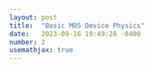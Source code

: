 ```yaml
---
layout: post
title:  "Basic MOS Device Physics"
date:   2023-09-16 19:49:28 -0400
number: 2
usemathjax: true
---
```


<object data="../assets/Basic_MOS_Device_Physics.pdf" width="1000" height="1000" type='application/pdf'></object>